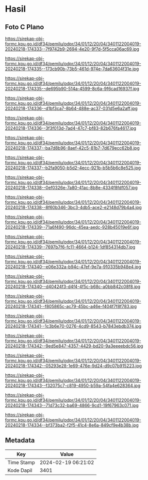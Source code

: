 # Hasil

## Foto C Plano

https://sirekap-obj-formc.kpu.go.id/df34/pemilu/pdpr/34/01/12/20/04/3401122004019-20240218-174333--7f9742b9-2694-4e20-9f7d-5f5cca06ac69.jpg

https://sirekap-obj-formc.kpu.go.id/df34/pemilu/pdpr/34/01/12/20/04/3401122004019-20240218-174335--173cb90b-73b5-461d-974e-7da63604f31e.jpg

https://sirekap-obj-formc.kpu.go.id/df34/pemilu/pdpr/34/01/12/20/04/3401122004019-20240218-174335--de695b90-514a-4599-8c6a-9f6cad16937f.jpg

https://sirekap-obj-formc.kpu.go.id/df34/pemilu/pdpr/34/01/12/20/04/3401122004019-20240218-174336--d1bf3ca7-8b64-488e-ac37-031d5e6a2aff.jpg

https://sirekap-obj-formc.kpu.go.id/df34/pemilu/pdpr/34/01/12/20/04/3401122004019-20240218-174336--3f3f013d-7ad4-47c7-bf83-82b676fa4617.jpg

https://sirekap-obj-formc.kpu.go.id/df34/pemilu/pdpr/34/01/12/20/04/3401122004019-20240218-174337--ba7d8b96-8aef-42c5-81b7-7d679ecc62b8.jpg

https://sirekap-obj-formc.kpu.go.id/df34/pemilu/pdpr/34/01/12/20/04/3401122004019-20240218-174337--b2fa9050-b5d2-4ecc-921b-b5b5b6c8e525.jpg

https://sirekap-obj-formc.kpu.go.id/df34/pemilu/pdpr/34/01/12/20/04/3401122004019-20240218-174338--0ef0326e-7a80-41ac-8b8e-4334f8fdf057.jpg

https://sirekap-obj-formc.kpu.go.id/df34/pemilu/pdpr/34/01/12/20/04/3401122004019-20240218-174338--8f60b346-3bc3-4db5-ace2-e2148d79b4a4.jpg

https://sirekap-obj-formc.kpu.go.id/df34/pemilu/pdpr/34/01/12/20/04/3401122004019-20240218-174339--71a6f490-96dc-45ea-aedc-928b45019e6f.jpg

https://sirekap-obj-formc.kpu.go.id/df34/pemilu/pdpr/34/01/12/20/04/3401122004019-20240218-174339--7697b7f6-fc11-4664-b124-1df854314db7.jpg

https://sirekap-obj-formc.kpu.go.id/df34/pemilu/pdpr/34/01/12/20/04/3401122004019-20240218-174340--e06e332a-b94c-47ef-9e7a-910335b948e4.jpg

https://sirekap-obj-formc.kpu.go.id/df34/pemilu/pdpr/34/01/12/20/04/3401122004019-20240218-174340--d40424f3-d4f4-4f5c-b68c-a0bb842c08f8.jpg

https://sirekap-obj-formc.kpu.go.id/df34/pemilu/pdpr/34/01/12/20/04/3401122004019-20240218-174341--f805865c-ac79-45bc-a46e-f404f7f8f783.jpg

https://sirekap-obj-formc.kpu.go.id/df34/pemilu/pdpr/34/01/12/20/04/3401122004019-20240218-174341--1c3b6e70-0276-4cd9-8543-b7843ebdb374.jpg

https://sirekap-obj-formc.kpu.go.id/df34/pemilu/pdpr/34/01/12/20/04/3401122004019-20240218-174342--9ed5e847-4357-4429-bd20-9a3eeeebdc56.jpg

https://sirekap-obj-formc.kpu.go.id/df34/pemilu/pdpr/34/01/12/20/04/3401122004019-20240218-174342--05293e28-1e69-476e-9d24-d9c07b915223.jpg

https://sirekap-obj-formc.kpu.go.id/df34/pemilu/pdpr/34/01/12/20/04/3401122004019-20240218-174343--f32075c7-c819-4950-b59a-54fa4e628364.jpg

https://sirekap-obj-formc.kpu.go.id/df34/pemilu/pdpr/34/01/12/20/04/3401122004019-20240218-174343--71d73c32-ba69-4866-9cd1-19f67963c071.jpg

https://sirekap-obj-formc.kpu.go.id/df34/pemilu/pdpr/34/01/12/20/04/3401122004019-20240218-174334--bf373ba2-f2f5-41c4-8e6a-849cf9e4b38b.jpg


## Metadata

| Key        | Value               |
| ---------- | ------------------- |
| Time Stamp | 2024-02-19 06:21:02 |
| Kode Dapil | 3401                |



